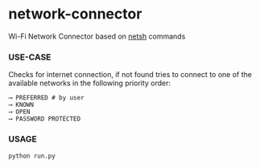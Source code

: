 # network-connector
Wi-Fi Network Connector based on [netsh](https://learn.microsoft.com/en-us/windows-server/networking/technologies/netsh/netsh-contexts) commands

### USE-CASE
Checks for internet connection, if not found tries to connect to one of the available networks in the following priority order:

~~~
⟶ PREFERRED # by user
⟶ KNOWN
⟶ OPEN
⟶ PASSWORD PROTECTED
~~~

### USAGE

~~~
python run.py
~~~